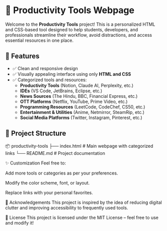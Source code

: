 # 🌟 Productivity Tools Webpage

Welcome to the **Productivity Tools** project! This is a personalized HTML and CSS-based tool designed to help students, developers, and professionals streamline their workflow, avoid distractions, and access essential resources in one place.

## 🚀 Features

- ✅ Clean and responsive design
- ✅ Visually appealing interface using only **HTML and CSS**
- ✅ Categorized tools and resources:
  - **Productivity Tools** (Notion, Claude AI, Perplexity, etc.)
  - **IDEs** (VS Code, JetBrains, Eclipse, etc.)
  - **News Sources** (The Hindu, BBC, Financial Express, etc.)
  - **OTT Platforms** (Netflix, YouTube, Prime Video, etc.)
  - **Programming Resources** (LeetCode, CodeChef, CS50, etc.)
  - **Entertainment & Utilities** (Anime, Netmirror, SteamRip, etc.)
  - **Social Media Platforms** (Twitter, Instagram, Pinterest, etc.)

## 📁 Project Structure

📦 productivity-tools
├── index.html # Main webpage with categorized links
└── README.md # Project documentation

✨ Customization
Feel free to:

Add more tools or categories as per your preferences.

Modify the color scheme, font, or layout.

Replace links with your personal favorites.

🙌 Acknowledgements
This project is inspired by the idea of reducing digital clutter and improving accessibility to frequently used tools.

📄 License
This project is licensed under the MIT License – feel free to use and modify it!
